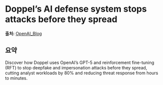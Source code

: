 # Doppel’s AI defense system stops attacks before they spread

**출처:** [OpenAI_Blog](https://openai.com/index/doppel)

## 요약
Discover how Doppel uses OpenAI’s GPT-5 and reinforcement fine-tuning (RFT) to stop deepfake and impersonation attacks before they spread, cutting analyst workloads by 80% and reducing threat response from hours to minutes.
